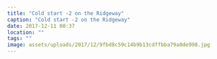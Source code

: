 ```yaml
---
title: "Cold start -2 on the Ridgeway"
caption: "Cold start -2 on the Ridgeway"
date: 2017-12-11 00:37
location: ""
tags: ""
image: assets/uploads/2017/12/9fbd8c59c14b9b13cdffbba79a0de998.jpg
---
```

